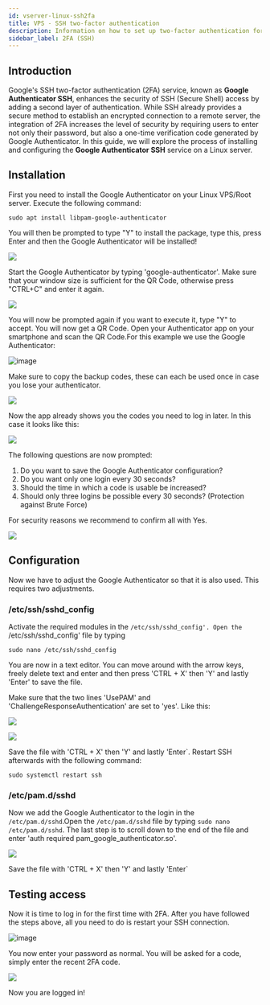 ```yaml
---
id: vserver-linux-ssh2fa
title: VPS - SSH two-factor authentication 
description: Information on how to set up two-factor authentication for your Linux server from ZAP-Hosting - ZAP-Hosting.com documentation
sidebar_label: 2FA (SSH)
---
```




## Introduction

Google's SSH two-factor authentication (2FA) service, known as **Google Authenticator SSH**, enhances the security of SSH (Secure Shell) access by adding a second layer of authentication. While SSH already provides a secure method to establish an encrypted connection to a remote server, the integration of 2FA increases the level of security by requiring users to enter not only their password, but also a one-time verification code generated by Google Authenticator. In this guide, we will explore the process of installing and configuring the **Google Authenticator SSH** service on a Linux server.



## Installation

First you need to install the Google Authenticator on your Linux VPS/Root server. Execute the following command:

```
sudo apt install libpam-google-authenticator
```

You will then be prompted to type "Y" to install the package, type this, press Enter and then the Google Authenticator will be installed!

![](https://user-images.githubusercontent.com/61839701/166183966-276ee6c7-4b17-4fb3-9283-94f2a663b0a1.png)

Start the Google Authenticator by typing 'google-authenticator'. Make sure that your window size is sufficient for the QR Code, otherwise press "CTRL+C" and enter it again.

![](https://user-images.githubusercontent.com/61839701/166183981-22467640-91a8-41e2-ad2d-a48532e1b9fc.png)

You will now be prompted again if you want to execute it, type "Y" to accept. You will now get a QR Code. Open your Authenticator app on your smartphone and scan the QR Code.For this example we use the Google Authenticator:

![image](https://user-images.githubusercontent.com/13604413/159171815-4a7368da-fab1-4284-9c90-e310a577dbbf.png)

Make sure to copy the backup codes, these can each be used once in case you lose your authenticator.

![](https://user-images.githubusercontent.com/61839701/166183994-39e1b89a-0227-4c92-b455-23995d06acb5.png)

Now the app already shows you the codes you need to log in later. In this case it looks like this:

![](https://user-images.githubusercontent.com/61839701/166184007-8faed2ff-1559-4f19-8143-f4acaee70918.png)

The following questions are now prompted:

1. Do you want to save the Google Authenticator configuration?
2. Do you want only one login every 30 seconds? 
3. Should the time in which a code is usable be increased?
4. Should only three logins be possible every 30 seconds? (Protection against Brute Force)

For security reasons we recommend to confirm all with Yes. 

![](https://user-images.githubusercontent.com/61839701/166184028-9636c936-18da-414d-bc1e-4ea233bb6185.png)

## Configuration

Now we have to adjust the Google Authenticator so that it is also used. This requires two adjustments. 

### /etc/ssh/sshd_config

Activate the required modules in the `/etc/ssh/sshd_config'. Open the `/etc/ssh/sshd_config' file by typing 
```
sudo nano /etc/ssh/sshd_config
```

You are now in a text editor. You can move around with the arrow keys, freely delete text and enter and then press 'CTRL + X' then 'Y' and lastly 'Enter' to save the file.

Make sure that the two lines 'UsePAM' and 'ChallengeResponseAuthentication' are set to 'yes'. Like this:

![](https://user-images.githubusercontent.com/61839701/166184047-0f7784fc-67bd-4380-9f68-5630736a9422.png)

![](https://user-images.githubusercontent.com/61839701/166184062-5de87b6c-2e49-4352-9665-9823178257c9.png)

Save the file with 'CTRL + X' then 'Y' and lastly 'Enter`. Restart SSH afterwards with the following command:
```
sudo systemctl restart ssh
```

### /etc/pam.d/sshd

Now we add the Google Authenticator to the login in the `/etc/pam.d/sshd`.Open the `/etc/pam.d/sshd` file by typing `sudo nano /etc/pam.d/sshd`. The last step is to scroll down to the end of the file and enter 'auth required pam_google_authenticator.so'.

![](https://user-images.githubusercontent.com/61839701/166184084-1e07230b-6691-4bb8-8977-bcc784342afa.png)

Save the file with 'CTRL + X' then 'Y' and lastly 'Enter`

## Testing access

Now it is time to log in for the first time with 2FA. After you have followed the steps above, all you need to do is restart your SSH connection.

![image](https://user-images.githubusercontent.com/13604413/159171829-90fb3349-c238-4558-818a-0657b87062e5.png)

You now enter your password as normal. You will be asked for a code, simply enter the recent 2FA code.

![](https://user-images.githubusercontent.com/61839701/166184108-ed9c504c-e6cc-4b28-8afa-210f245f76d3.png)

Now you are logged in!
